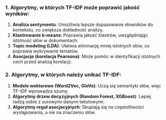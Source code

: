 ### 1. Algorytmy, w których TF-IDF może poprawić jakość wyników:

1. **Analiza sentymentu**: Umożliwia lepsze dopasowanie słowników do kontekstu, co zwiększa dokładność analizy.
2. **Klastrowanie k-means**: Poprawia jakość klastrów, uwzględniając istotność słów w dokumentach.
3. **Topic modeling (LDA)**: Ułatwia eliminację mniej istotnych słów, co poprawia wykrywanie tematów.
4. **Asocjacje (korelacja Pearsona)**: Może pomóc w identyfikacji istotnych cech przed analizą korelacji.

### 2. Algorytmy, w których należy unikać TF-IDF:

1. **Modele wektorowe (Word2Vec, GloVe)**: Uczą się semantyki słów, więc TF-IDF wprowadza szumy.
2. **Algorytmy drzew decyzyjnych (Random Forest, XGBoost)**: Lepiej radzą sobie z surowymi danymi tekstowymi.
3. **Algorytmy reguł asocjacyjnych**: Skupiają się na częstotliwości występowania, a nie na znaczeniu słów.

